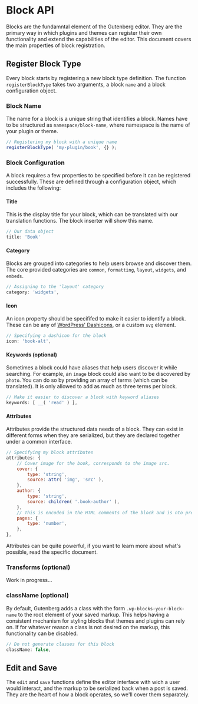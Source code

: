 # Block API

Blocks are the fundamntal element of the Gutenberg editor. They are the primary way in which plugins and themes can register their own functionality and extend the capabilities of the editor. This document covers the main properties of block registration.

## Register Block Type

Every block starts by registering a new block type definition. The function `registerBlockType` takes two arguments, a block `name` and a block configuration object.

### Block Name

The name for a block is a unique string that identifies a block. Names have to be structured as `namespace/block-name`, where namespace is the name of your plugin or theme.

```js
// Registering my block with a unique name
registerBlockType( 'my-plugin/book', {} );
```

### Block Configuration

A block requires a few properties to be specified before it can be registered successfully. These are defined through a configuration object, which includes the following:

#### Title

This is the display title for your block, which can be translated with our translation functions. The block inserter will show this name.

```js
// Our data object
title: 'Book'
```

#### Category

Blocks are grouped into categories to help users browse and discover them. The core provided categories are `common`, `formatting`, `layout`, `widgets`, and `embeds`.

```js
// Assigning to the 'layout' category
category: 'widgets',
```

#### Icon

An icon property should be specififed to make it easier to identify a block. These can be any of [WordPress' Dashicons](https://developer.wordpress.org/resource/dashicons/), or a custom `svg` element.

```js
// Specifying a dashicon for the block
icon: 'book-alt',
```

#### Keywords (optional)

Sometimes a block could have aliases that help users discover it while searching. For example, an `image` block could also want to be discovered by `photo`. You can do so by providing an array of terms (which can be translated). It is only allowed to add as much as three terms per block.

```js
// Make it easier to discover a block with keyword aliases
keywords: [ __( 'read' ) ],
```

#### Attributes

Attributes provide the structured data needs of a block. They can exist in different forms when they are serialized, but they are declared together under a common interface.

```js
// Specifying my block attributes
attributes: {
	// Cover image for the book, corresponds to the image src.
	cover: {
		type: 'string',
		source: attr( 'img', 'src' ),
	},
	author: {
		type: 'string',
		source: children( '.book-author' ),
	},
	// This is encoded in the HTML comments of the block and is nto present
	pages: {
		type: 'number',
	},
},
```

Attributes can be quite powerful, if you want to learn more about what's possible, read the specific document.

### Transforms (optional)

Work in progress...

### className (optional)

By default, Gutenberg adds a class with the form `.wp-blocks-your-block-name` to the root element of your saved markup. This helps having a consistent mechanism for styling blocks that themes and plugins can rely on. If for whatever reason a class is not desired on the markup, this functionality can be disabled.

```js
// Do not generate classes for this block
className: false,
```

## Edit and Save

The `edit` and `save` functions define the editor interface with wich a user would interact, and the markup to be serialized back when a post is saved. They are the heart of how a block operates, so we'll cover them separately.

